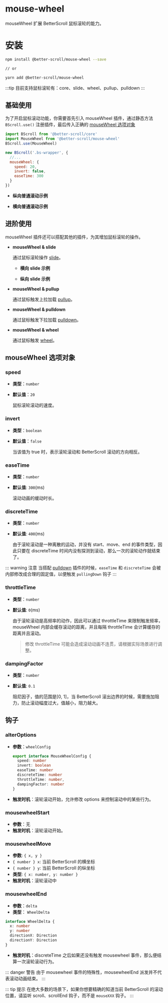 # mouse-wheel

mouseWheel 扩展 BetterScroll 鼠标滚轮的能力。

# 安装

```bash
npm install @better-scroll/mouse-wheel --save

// or

yarn add @better-scroll/mouse-wheel
```

:::tip
目前支持鼠标滚轮有：core、slide、wheel、pullup、pulldown
:::

## 基础使用

为了开启鼠标滚动功能，你需要首先引入 mouseWheel 插件，通过静态方法 `BScroll.use()` 注册插件，最后传入正确的 [mouseWheel 选项对象](./mouse-wheel.html#mousewheel-选项对象)

```js
import BScroll from '@better-scroll/core'
import MouseWheel from '@better-scroll/mouse-wheel'
BScroll.use(MouseWheel)

new BScroll('.bs-wrapper', {
  //...
  mouseWheel: {
    speed: 20,
    invert: false,
    easeTime: 300
  }
})
```

- **纵向普通滚动示例**

  <demo :hide-qrcode="true">
    <template slot="code-template">
      <<< @/examples/vue/components/mouse-wheel/vertical-scroll.vue?template
    </template>
    <template slot="code-script">
      <<< @/examples/vue/components/mouse-wheel/vertical-scroll.vue?script
    </template>
    <template slot="code-style">
      <<< @/examples/vue/components/mouse-wheel/vertical-scroll.vue?style
    </template>
    <mouse-wheel-vertical-scroll slot="demo"></mouse-wheel-vertical-scroll>
  </demo>

- **横向普通滚动示例**

  <demo :hide-qrcode="true">
    <template slot="code-template">
      <<< @/examples/vue/components/mouse-wheel/horizontal-scroll.vue?template
    </template>
    <template slot="code-script">
      <<< @/examples/vue/components/mouse-wheel/horizontal-scroll.vue?script
    </template>
    <template slot="code-style">
      <<< @/examples/vue/components/mouse-wheel/horizontal-scroll.vue?style
    </template>
    <mouse-wheel-horizontal-scroll slot="demo"></mouse-wheel-horizontal-scroll>
  </demo>

## 进阶使用

mouseWheel 插件还可以搭配其他的插件，为其增加鼠标滚轮的操作。

- **mouseWheel & slide**

  通过鼠标滚轮操作 [slide](./slide.html)。

  - **横向 slide 示例**

    <demo :hide-qrcode="true">
      <template slot="code-template">
        <<< @/examples/vue/components/mouse-wheel/horizontal-slide.vue?template
      </template>
      <template slot="code-script">
        <<< @/examples/vue/components/mouse-wheel/horizontal-slide.vue?script
      </template>
      <template slot="code-style">
        <<< @/examples/vue/components/mouse-wheel/horizontal-slide.vue?style
      </template>
      <mouse-wheel-horizontal-slide slot="demo"></mouse-wheel-horizontal-slide>
    </demo>

  - **纵向 slide 示例**

    <demo :hide-qrcode="true">
      <template slot="code-template">
        <<< @/examples/vue/components/mouse-wheel/vertical-slide.vue?template
      </template>
      <template slot="code-script">
        <<< @/examples/vue/components/mouse-wheel/vertical-slide.vue?script
      </template>
      <template slot="code-style">
        <<< @/examples/vue/components/mouse-wheel/vertical-slide.vue?style
      </template>
      <mouse-wheel-vertical-slide slot="demo"></mouse-wheel-vertical-slide>
    </demo>

- **mouseWheel & pullup**

  通过鼠标触发上拉加载 [pullup](./pullup.html)。

  <demo :hide-qrcode="true">
    <template slot="code-template">
      <<< @/examples/vue/components/mouse-wheel/pullup.vue?template
    </template>
    <template slot="code-script">
      <<< @/examples/vue/components/mouse-wheel/pullup.vue?script
    </template>
    <template slot="code-style">
      <<< @/examples/vue/components/mouse-wheel/pullup.vue?style
    </template>
    <mouse-wheel-pullup slot="demo"></mouse-wheel-pullup>
  </demo>

- **mouseWheel & pulldown**

  通过鼠标触发下拉加载 [pulldown](./pulldown.html)。

  <demo :hide-qrcode="true">
    <template slot="code-template">
      <<< @/examples/vue/components/mouse-wheel/pulldown.vue?template
    </template>
    <template slot="code-script">
      <<< @/examples/vue/components/mouse-wheel/pulldown.vue?script
    </template>
    <template slot="code-style">
      <<< @/examples/vue/components/mouse-wheel/pulldown.vue?style
    </template>
    <mouse-wheel-pulldown slot="demo"></mouse-wheel-pulldown>
  </demo>

- **mouseWheel & wheel**

  通过鼠标触发 [wheel](./wheel.html)。

  <demo :hide-qrcode="true">
    <template slot="code-template">
      <<< @/examples/vue/components/mouse-wheel/picker.vue?template
    </template>
    <template slot="code-script">
      <<< @/examples/vue/components/mouse-wheel/picker.vue?script
    </template>
    <template slot="code-style">
      <<< @/examples/vue/components/mouse-wheel/picker.vue?style
    </template>
    <mouse-wheel-picker slot="demo"></mouse-wheel-picker>
  </demo>

## mouseWheel 选项对象

### speed

- **类型**：`number`
- **默认值**：`20`

  鼠标滚轮滚动的速度。

### invert

- **类型**：`boolean`
- **默认值**：`false`

  当该值为 true 时，表示滚轮滚动和 BetterScroll 滚动的方向相反。

### easeTime

- **类型**：`number`
- **默认值**: `300`(ms)

  滚动动画的缓动时长。

### discreteTime

- **类型**：`number`
- **默认值**: `400`(ms)

  由于滚轮滚动是一种离散的运动，并没有 start、move、end 的事件类型，因此只要在 discreteTime 时间内没有探测到滚动，那么一次的滚轮动作就结束了。

::: warning 注意
当搭配 [pulldown](./pulldown.html) 插件的时候，`easeTime` 和 `discreteTime` 会被内部修改成合理的固定值，以便触发 `pullingDown` 钩子
:::

### throttleTime

- **类型**：`number`
- **默认值**: `0`(ms)

  由于滚轮滚动是高频率的动作，因此可以通过 throttleTime 来限制触发频率，mouseWheel 内部会缓存滚动的距离，并且每隔 throttleTime 会计算缓存的距离并且滚动。

  > 修改 throttleTime 可能会造成滚动动画不连贯，请根据实际场景进行调整。

### dampingFactor

- **类型**：`number`
- **默认值**: `0.1`

  阻尼因子，值的范围是[0, 1]，当 BetterScroll 滚出边界的时候，需要施加阻力，防止滚动幅度过大，值越小，阻力越大。

## 钩子

### alterOptions
- **参数**：`wheelConfig`
  ```typescript
  export interface MouseWheelConfig {
    speed: number
    invert: boolean
    easeTime: number
    discreteTime: number
    throttleTime: number,
    dampingFactor: number
  }
  ```
- **触发时机**：滚轮滚动开始，允许修改 options 来控制滚动中的某些行为。

### mousewheelStart
- **参数**：无
- **触发时机**：滚轮滚动开始。

### mousewheelMove
- **参数**: `{ x, y }`
 - `{ number } x`: 当前 BetterScroll 的横坐标
 - `{ number } y`: 当前 BetterScroll 的纵坐标
- **类型**: `{ x: number, y: number }`
- **触发时机**：滚轮滚动中

### mousewheelEnd
- **参数**：`delta`
- **类型**： `WheelDelta`
```typescript
interface WheelDelta {
  x: number
  y: number
  directionX: Direction
  directionY: Direction
}
```
- **触发时机**：discreteTime 之后如果还没有触发 mousewheel 事件，那么便结算一次滚轮滚动行为。

::: danger 警告
由于 mousewheel 事件的特殊性，mousewheelEnd 派发并不代表滚动动画结束。
:::

::: tip 提示
在绝大多数的场景下，如果你想要精确的知道当前 BetterScroll 的滚动位置，请监听 scroll、scrollEnd 钩子，而不是 `mouseXXX` 钩子。
:::